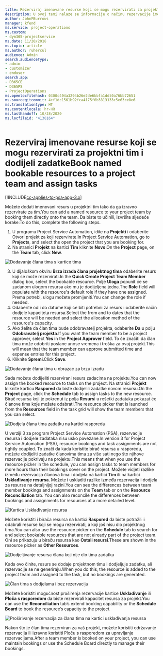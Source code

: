 ```yaml
---
title: Rezerviraj imenovane resurse koji se mogu rezervirati za projektni tim i dodijeli zadatke
description: U ovoj temi nalaze se informacije o načinu rezervacije imenovanih resursa za projektne timove i o njihovoj dodjeli zadacima.
author: JohnPBurrows
manager: kfend
ms.service: project-operations
ms.custom:
- dyn365-projectservice
ms.date: 11/28/2018
ms.topic: article
ms.author: ruhercul
audience: Admin
search.audienceType:
- admin
- customizer
- enduser
search.app:
- D365CE
- D365PS
- ProjectOperations
ms.openlocfilehash: 0300c494a3294b26e2de6bbfa1dd50a76bb72651
ms.sourcegitcommit: 4cf1dc1561b92fca4175f0b3813133c5e63ce8e6
ms.translationtype: HT
ms.contentlocale: hr-HR
ms.lasthandoff: 10/28/2020
ms.locfileid: "4130164"
---
```

# <a name="book-named-bookable-resources-to-a-project-team-and-assign-tasks"></a><span data-ttu-id="9cd5a-103">Rezerviraj imenovane resurse koji se mogu rezervirati za projektni tim i dodijeli zadatke</span><span class="sxs-lookup"><span data-stu-id="9cd5a-103">Book named bookable resources to a project team and assign tasks</span></span> 

[!INCLUDE[cc-applies-to-psa-app-3.x](../includes/cc-applies-to-psa-app-3x.md)]

<span data-ttu-id="9cd5a-104">Možete dodati imenovani resurs u projektni tim tako da ga izravno rezervirate za tim.</span><span class="sxs-lookup"><span data-stu-id="9cd5a-104">You can  add a named resource to your project team by booking them directly onto the team.</span></span> <span data-ttu-id="9cd5a-105">Da biste to učinili, izvršite sljedeće korake:</span><span class="sxs-lookup"><span data-stu-id="9cd5a-105">To do this, complete the following steps.</span></span>

1. <span data-ttu-id="9cd5a-106">U programu Project Service Automation, idite na **Projekti** i odaberite Otvori projekt za koji rezervirate.</span><span class="sxs-lookup"><span data-stu-id="9cd5a-106">In  Project Service Automation, go to **Projects**, and select the open the project that you are booking for.</span></span>
2. <span data-ttu-id="9cd5a-107">Na stranici **Projekt** na kartici **Tim** kliknite **Novo**.</span><span class="sxs-lookup"><span data-stu-id="9cd5a-107">On the **Project** page, on the **Team** tab, click **New**.</span></span> 

![Dodavanje člana tima s kartice tima](media/RM-how-to-1.png)

3. <span data-ttu-id="9cd5a-109">U dijaloškom okviru **Brza izrada člana projektnog tima** odaberite resurs koji se može rezervirati.</span><span class="sxs-lookup"><span data-stu-id="9cd5a-109">In the **Quick Create Project Team Member** dialog box, select the bookable resource.</span></span> <span data-ttu-id="9cd5a-110">Polje **Uloga** popunit će se zadanom ulogom resursa ako mu je dodijeljena jedna.</span><span class="sxs-lookup"><span data-stu-id="9cd5a-110">The **Role** field will populate with the resource's default role if they have one assigned.</span></span> <span data-ttu-id="9cd5a-111">Prema potrebi, ulogu možete promijeniti.</span><span class="sxs-lookup"><span data-stu-id="9cd5a-111">You can change the role if needed.</span></span> 
4. <span data-ttu-id="9cd5a-112">Odaberite od i do datume koji će biti potrebni za resurs i odaberite način dodjele kapaciteta resursa.</span><span class="sxs-lookup"><span data-stu-id="9cd5a-112">Select the from and to dates that the resource will be needed and select the allocation method of the resource's capacity.</span></span> 
5. <span data-ttu-id="9cd5a-113">Ako želite da član tima bude odobravatelj projekta, odaberite **Da** u polju **Odobravatelj projekta**.</span><span class="sxs-lookup"><span data-stu-id="9cd5a-113">If you want the team member to be a project approver, select **Yes** in the **Project Approver** field.</span></span> <span data-ttu-id="9cd5a-114">To će značiti da član tima može odobriti poslane unose vremena i troška za ovaj projekt.</span><span class="sxs-lookup"><span data-stu-id="9cd5a-114">This will mean that the team member can approve submitted time and expense entries for this project.</span></span> 
6. <span data-ttu-id="9cd5a-115">Kliknite **Spremi**.</span><span class="sxs-lookup"><span data-stu-id="9cd5a-115">Click **Save**.</span></span>

![Dodavanje člana tima u obrazac za brzu izradu](media/RM-how-to-2.png)


<span data-ttu-id="9cd5a-117">Sada možete dodijeliti rezervirani resurs zadacima na projektu.</span><span class="sxs-lookup"><span data-stu-id="9cd5a-117">You can now assign the booked resource to tasks on the project.</span></span> <span data-ttu-id="9cd5a-118">Na stranici **Projekt** kliknite karticu **Raspored** da biste dodijelili zadatke novom resursu.</span><span class="sxs-lookup"><span data-stu-id="9cd5a-118">On the **Project** page, click the **Schedule** tab to assign tasks to the new resource.</span></span> <span data-ttu-id="9cd5a-119">Birač resursa koji je pokrenut iz polja **Resursi** u rešetki zadataka pokazat će članove tima koje možete odabrati.</span><span class="sxs-lookup"><span data-stu-id="9cd5a-119">The resource picker that is launched from the **Resources** field in the task grid will show the team members that you can select.</span></span>

![Dodjela člana tima zadatku na kartici rasporeda](media/RM-how-to-3.png)

<span data-ttu-id="9cd5a-121">U verziji 3 za program Project Service Automation (PSA), rezervacije resursa i dodjele zadataka nisu usko povezane.</span><span class="sxs-lookup"><span data-stu-id="9cd5a-121">In version 3 for Project Service Automation (PSA), resource bookings and task assignments are not tightly coupled.</span></span> <span data-ttu-id="9cd5a-122">To znači da kada koristite birač resursa u rasporedu, možete dodijeliti zadatke članovima tima za više sati nego što njihove rezervacije pokrivaju na projektu.</span><span class="sxs-lookup"><span data-stu-id="9cd5a-122">This means that when you use the resource picker in the schedule, you can assign tasks to team members for more hours than their bookings cover on the project.</span></span>
<span data-ttu-id="9cd5a-123">Možete vidjeti razlike između rezervacija članova tima i dodjela na kartici **Tim** ili na kartici **Usklađivanje resursa**. Možete i uskladiti razlike između rezervacija i dodjela za resurse na detaljnijoj razini.</span><span class="sxs-lookup"><span data-stu-id="9cd5a-123">You can see the differences between team member bookings and assignments on the **Team** tab or on the **Resource Reconciliation** tab. You can also reconcile the differences between bookings and assignments for resources at a more detailed level.</span></span>

![Kartica Usklađivanje resursa](media/RM-how-to-4.png)

<span data-ttu-id="9cd5a-125">Možete koristiti i birača resursa na kartici **Raspored** da biste potražili i odabrali resurse koji se mogu rezervirati, a koji još nisu dio projektnog tima.</span><span class="sxs-lookup"><span data-stu-id="9cd5a-125">You can also use the resource picker on the **Schedule** tab to search for and select bookable resources that are not already part of the project team.</span></span> <span data-ttu-id="9cd5a-126">Oni se prikazuju u biraču resursa kao **Ostali resursi**.</span><span class="sxs-lookup"><span data-stu-id="9cd5a-126">These are shown in the resource picker as **Other Resources**.</span></span>

![Dodjeljivanje resursa člana koji nije dio tima zadatku](media/RM-how-to-5.png)

<span data-ttu-id="9cd5a-128">Kada ovo činite, resurs se dodaje projektnom timu i dodjeljuje zadatku, ali rezervacije se ne generiraju.</span><span class="sxs-lookup"><span data-stu-id="9cd5a-128">When you do this, the resource is added to the project team and assigned to the task, but no bookings are generated.</span></span>

![Član tima s dodjelama i bez rezervacija](media/RM-how-to-6.png)

<span data-ttu-id="9cd5a-130">Možete koristiti mogućnost proširenja rezervacije kartice **Usklađivanje** ili **Ploča s rasporedom** da biste rezervirali kapacitet resursa za projekt.</span><span class="sxs-lookup"><span data-stu-id="9cd5a-130">You can use the **Reconciliation** tab’s extend booking capability or the **Schedule Board** to book the resource’s capacity to the project.</span></span>

![Proširivanje rezervacija za člana tima na kartici usklađivanja resursa](media/RM-how-to-7.png)

<span data-ttu-id="9cd5a-132">Nakon što je član tima rezerviran za vaš projekt, možete koristiti održavanje rezervacija ili izravno koristiti Ploču s rasporedom za upravljanje rezervacijama.</span><span class="sxs-lookup"><span data-stu-id="9cd5a-132">After a team member is booked on your project, you can use maintain bookings or use the Schedule Board directly to manage their bookings.</span></span>

